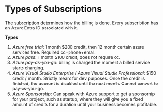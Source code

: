 # Types of Subscriptions

The subscription determines how the billing is done. Every subscription has an Azure Entra ID associated with it.

**Types**

1. *Azure free trial*: 1 month $200 credit, then 12 month certain azure services free. Required cc+phone+email.
2. *Azure pass*: 1 month $100 credit, does not require cc.
3. *Azure pay-as-you-go*: billing is charged the moment a billed service starts charging. 
4. *Azure Visual Studio Enterprise* / *Azure Visual Studio Professional*: $150 credit / month. Strictly meant for dev purposes. Once the credit is finished, the account is disabled until the next month. Cannot convert to pay-as-you-go.
5. *Azure Sponsorship*: Can speak with Azure support to get a sponsorhip for your project, such as startup, where they will give you a fixed amount of credits for a duration until your business becomes profitable.
